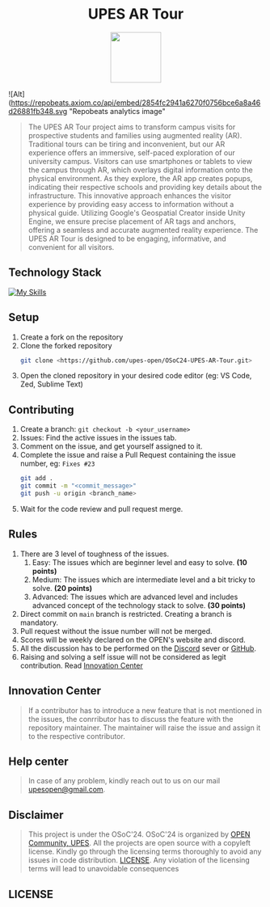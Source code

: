 <div align="center">
    <h1>UPES AR Tour</h1>

<img src='https://github.com/upes-open/Git-WorkShop/assets/101355193/b9315c8e-5aaa-438e-ab5a-48b25571dc90' width=100>

</div>

![Alt](https://repobeats.axiom.co/api/embed/2854fc2941a6270f0756bce6a8a46d26881fb348.svg "Repobeats analytics image"

<!-- > Project Description -->
> The UPES AR Tour project aims to transform campus visits for prospective students and families using augmented reality (AR). Traditional tours can be tiring and inconvenient, but our AR experience offers an immersive, self-paced exploration of our university campus.
> Visitors can use smartphones or tablets to view the campus through AR, which overlays digital information onto the physical environment. As they explore, the AR app creates popups, indicating their respective schools and providing key details about the infrastructure.
> This innovative approach enhances the visitor experience by providing easy access to information without a physical guide. Utilizing Google's Geospatial Creator inside Unity Engine, we ensure precise placement of AR tags and anchors, offering a seamless and accurate augmented reality experience. The UPES AR Tour is designed to be engaging, informative, and convenient for all visitors.

<h2>Technology Stack</h2>

[![My Skills](https://skillicons.dev/icons?i=unity,cs,figma)](https://skillicons.dev)
<!-- [![My Skills](https://skillicons.dev/icons?i=react,python,c,spring,js,nodejs,flask,django)](https://skillicons.dev)<br>
[![My Skills](https://skillicons.dev/icons?i=mysql,mongodb)](https://skillicons.dev)<br>
[![My Skills](https://skillicons.dev/icons?i=tensorflow,opencv)](https://skillicons.dev)<br> -->


<!-- ## Installation
1. Install the NodeJS LTS (v20.14.0) [Click Here](https://nodejs.org/en/download/package-manager)

2. Install the latest Python version (v3.12.4) [Click Here](https://www.python.org/downloads/)

3. For Python based projects:
    ```zsh
    pip install -r requirements.txt
    python3 app.py
    ```
4. Node based projects: 
    ```zsh
    cd <folder_name>
    npm i
    npm run dev
    ``` -->
## Setup
1. Create a fork on the repository
2. Clone the forked repository 
    ```zsh
    git clone <https://github.com/upes-open/OSoC24-UPES-AR-Tour.git>
    ```
3. Open the cloned repository in your desired code editor (eg: VS Code, Zed, Sublime Text)

## Contributing
1. Create a branch: `git checkout -b <your_username>`
2. Issues: Find the active issues in the issues tab.
3. Comment on the issue, and get yourself assigned to it.
4. Complete the issue and raise a Pull Request containing the issue number, eg: `Fixes #23`
    ```zsh
    git add .
    git commit -m "<commit_message>"
    git push -u origin <branch_name>
    ```
5. Wait for the code review and pull request merge.

## Rules
1. There are 3 level of toughness of the issues.
    1. Easy: The issues which are beginner level and easy to solve. **(10 points)**
    2. Medium: The issues which are intermediate level and a bit tricky to solve. **(20 points)**
    3. Advanced: The issues which are advanced level and includes advanced concept of the technology stack to solve. **(30 points)**
2. Direct commit on `main` branch is restricted. Creating a branch is mandatory.
3. Pull request without the issue number will not be merged.
4. Scores will be weekly declared on the OPEN's website and discord.
5. All the discussion has to be performed on the [Discord](https://discord.com/invite/C6Zbecdz) sever or [GitHub](https://github.com/upes-open).
6. Raising and solving a self issue will not be considered as legit contribution. Read [Innovation Center](#inovation-center)

## Innovation Center
> If a contributor has to introduce a new feature that is not mentioned in the issues, the conrributor has to discuss the feature with the repository maintainer. The maintainer will raise the issue and assign it to the respective contributor.

## Help center
> In case of any problem, kindly reach out to us on our mail [upesopen@gmail.com](mailto:upesopen@gmail.com).

## Disclaimer
> This project is under the OSoC'24. OSoC'24 is organized by [OPEN Community, UPES](https://upes-open.org).
All the projects are open source with a copyleft license. Kindly go through the licensing terms thoroughly to avoid any issues in code distribution. [LICENSE](). Any violation of the licensing terms will lead to unavoidable consequences

## LICENSE

